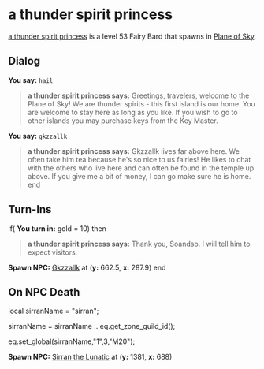 # a thunder spirit princess



[a thunder spirit princess](/npc/71032) is a level 53 Fairy Bard that spawns in [Plane of Sky](/zone/71).





## Dialog

**You say:** `hail`



>**a thunder spirit princess says:** Greetings, travelers, welcome to the Plane of Sky! We are thunder spirits - this first island is our home. You are welcome to stay here as long as you like. If you wish to go to other islands you may purchase keys from the Key Master.

**You say:** `gkzzallk`



>**a thunder spirit princess says:** Gkzzallk lives far above here. We often take him tea because he's so nice to us fairies! He likes to chat with the others who live here and can often be found in the temple up above. If you give me a bit of money, I can go make sure he is home.
end



## Turn-Ins



if( **You turn in:** gold = 10) then


>**a thunder spirit princess says:** Thank you, Soandso. I will tell him to expect visitors.


**Spawn NPC:**  [Gkzzallk](/npc/71073) at (**y:** 662.5, **x:** 287.9)
end



## On NPC Death

local sirranName = "sirran";

sirranName = sirranName .. eq.get_zone_guild_id();

eq.set_global(sirranName,"1",3,"M20");

**Spawn NPC:**  [Sirran the Lunatic](/npc/71058) at (**y:** 1381, **x:** 688)




